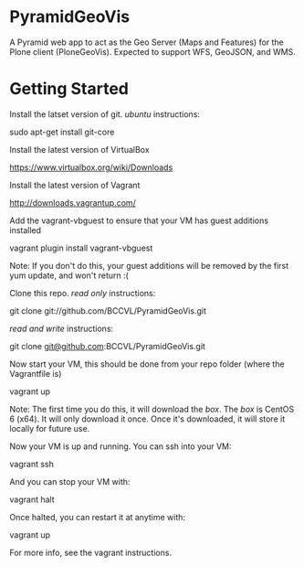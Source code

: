 PyramidGeoVis
=============

A Pyramid web app to act as the Geo Server (Maps and Features) for the Plone client (PloneGeoVis). Expected to support WFS, GeoJSON, and WMS.

Getting Started
===============

Install the latset version of git.
_ubuntu_ instructions:

  sudo apt-get install git-core


Install the latest version of VirtualBox

  https://www.virtualbox.org/wiki/Downloads


Install the latest version of Vagrant

  http://downloads.vagrantup.com/


Add the vagrant-vbguest to ensure that your VM has guest additions installed

  vagrant plugin install vagrant-vbguest

Note: If you don't do this, your guest additions will be removed by the first
yum update, and won't return :(


Clone this repo.
_read only_ instructions:

  git clone git://github.com/BCCVL/PyramidGeoVis.git

_read and write_ instructions:

  git clone git@github.com:BCCVL/PyramidGeoVis.git


Now start your VM, this should be done from your repo folder (where the Vagrantfile is)

  vagrant up

Note: The first time you do this, it will download the _box_. The _box_ is
CentOS 6 (x64). It will only download it once. Once it's downloaded, it will store it
locally for future use.


Now your VM is up and running. You can ssh into your VM:

  vagrant ssh

And you can stop your VM with:

  vagrant halt

Once halted, you can restart it at anytime with:

  vagrant up

For more info, see the vagrant instructions.

